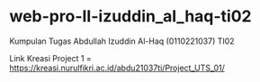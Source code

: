 # web-pro-II-izuddin_al_haq-ti02
Kumpulan Tugas Abdullah Izuddin Al-Haq (0110221037) TI02

Link Kreasi Project 1 = https://kreasi.nurulfikri.ac.id/abdu21037ti/Project_UTS_01/
